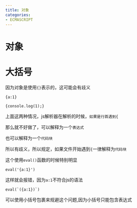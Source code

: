 ```yaml
---
title: 对象
categories:
- ECMASCRIPT
---
```


# 对象



# 大括号

因为对象是使用`{}`表示的，这可能会有歧义

```
{a:1}
```

```
{console.log(1);}
```

上面这两种情况，js解析器在解析的时候，`如果是行首遇到{`

那么就不好做了，可以解释为一个`表达式`

也可以解释为一个`代码块`

所以有歧义，所以规定，如果文件开始遇到`{`一律解释为`代码块`

这个使用`eval()`函数的时候特别明显

```
eval('{a:1}')
```
这样就会报错，因为`a:1`不符合js的语法

```
eval(`({a:1})`)
```
可以使用小括号包裹来规避这个问题,因为小括号只能包含表达式